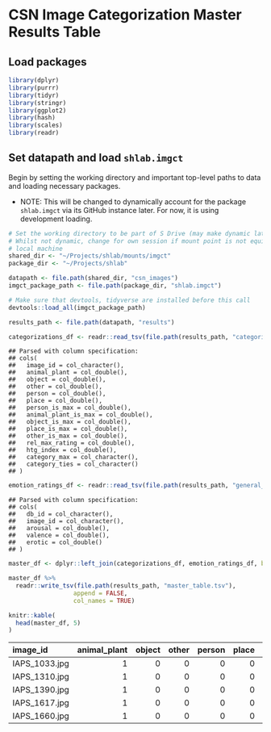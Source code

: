 CSN Image Categorization Master Results Table
=============================================

Load packages
-------------

``` r
library(dplyr)
library(purrr)
library(tidyr)
library(stringr)
library(ggplot2)
library(hash)
library(scales)
library(readr)
```

Set datapath and load `shlab.imgct`
-----------------------------------

Begin by setting the working directory and important top-level paths to
data and loading necessary packages.

-   NOTE: This will be changed to dynamically account for the package
    `shlab.imgct` via its GitHub instance later. For now, it is using
    development loading.

``` r
# Set the working directory to be part of S Drive (may make dynamic later?)
# Whilst not dynamic, change for own session if mount point is not equivalent on
# local machine
shared_dir <- "~/Projects/shlab/mounts/imgct"
package_dir <- "~/Projects/shlab"

datapath <- file.path(shared_dir, "csn_images")
imgct_package_path <- file.path(package_dir, "shlab.imgct")

# Make sure that devtools, tidyverse are installed before this call
devtools::load_all(imgct_package_path)
```

``` r
results_path <- file.path(datapath, "results")

categorizations_df <- readr::read_tsv(file.path(results_path, "categorizations.tsv"))
```

    ## Parsed with column specification:
    ## cols(
    ##   image_id = col_character(),
    ##   animal_plant = col_double(),
    ##   object = col_double(),
    ##   other = col_double(),
    ##   person = col_double(),
    ##   place = col_double(),
    ##   person_is_max = col_double(),
    ##   animal_plant_is_max = col_double(),
    ##   object_is_max = col_double(),
    ##   place_is_max = col_double(),
    ##   other_is_max = col_double(),
    ##   rel_max_rating = col_double(),
    ##   htg_index = col_double(),
    ##   category_max = col_character(),
    ##   category_ties = col_character()
    ## )

``` r
emotion_ratings_df <- readr::read_tsv(file.path(results_path, "general_emotion_ratings.tsv"))
```

    ## Parsed with column specification:
    ## cols(
    ##   db_id = col_character(),
    ##   image_id = col_character(),
    ##   arousal = col_double(),
    ##   valence = col_double(),
    ##   erotic = col_double()
    ## )

``` r
master_df <- dplyr::left_join(categorizations_df, emotion_ratings_df, by = c("image_id"))

master_df %>%
  readr::write_tsv(file.path(results_path, "master_table.tsv"),
                  append = FALSE,
                  col_names = TRUE)

knitr::kable(
  head(master_df, 5)
)
```

| image\_id      |  animal\_plant|  object|  other|  person|  place|  person\_is\_max|  animal\_plant\_is\_max|  object\_is\_max|  place\_is\_max|  other\_is\_max|  rel\_max\_rating|  htg\_index| category\_max | category\_ties | db\_id |  arousal|  valence|  erotic|
|:---------------|--------------:|-------:|------:|-------:|------:|----------------:|-----------------------:|----------------:|---------------:|---------------:|-----------------:|-----------:|:--------------|:---------------|:-------|--------:|--------:|-------:|
| IAPS\_1033.jpg |              1|       0|      0|       0|      0|                0|                       1|                0|               0|               0|                 1|           0| animal\_plant | animal\_plant  | IAPS   |   0.2825|  -0.2825|       0|
| IAPS\_1310.jpg |              1|       0|      0|       0|      0|                0|                       1|                0|               0|               0|                 1|           0| animal\_plant | animal\_plant  | IAPS   |   0.2500|  -0.1000|       0|
| IAPS\_1390.jpg |              1|       0|      0|       0|      0|                0|                       1|                0|               0|               0|                 1|           0| animal\_plant | animal\_plant  | IAPS   |   0.0725|  -0.1250|       0|
| IAPS\_1617.jpg |              1|       0|      0|       0|      0|                0|                       1|                0|               0|               0|                 1|           0| animal\_plant | animal\_plant  | IAPS   |   0.0850|  -0.1925|       0|
| IAPS\_1660.jpg |              1|       0|      0|       0|      0|                0|                       1|                0|               0|               0|                 1|           0| animal\_plant | animal\_plant  | IAPS   |  -0.1075|   0.3725|       0|
